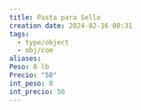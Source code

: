 ```yaml
---
title: Pasta para Sello
creation date: 2024-02-16 00:31
tags:
  - type/object
  - obj/com
aliases: 
Peso: 0 lb
Precio: "50"
int_peso: 0
int_precio: 50
---
```


